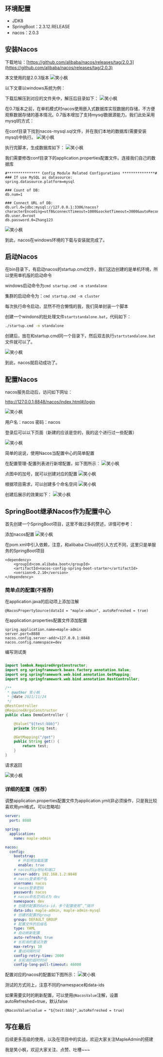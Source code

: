 ## 环境配置

* JDK8
* SpringBoot：2.3.12.RELEASE
* nacos：2.0.3

## 安装Nacos

下载地址：[https://github.com/alibaba/nacos/releases/tag/2.0.3](https://github.com/alibaba/nacos/releases/tag/2.0.3)

本文使用的是2.0.3版本
![笑小枫](./images/nacos/01/nacos-1.png)

以下文章以windows系统为例：

下载后解压到对应的文件夹中，解压后目录如下：
![笑小枫](./images/nacos/01/nacos-2.png)

在0.7版本之前，在单机模式时nacos使用嵌入式数据库实现数据的存储，不方便观察数据存储的基本情况。0.7版本增加了支持mysql数据源能力。我们此处采用mysql的方式：

在conf目录下找到nacos-mysql.sql文件，并在我们本地的数据库(需要安装mysql)中执行。
![笑小枫](./images/nacos/01/nacos-3.png)

执行完脚本，生成数据库如下：
![笑小枫](./images/nacos/01/nacos-4.png)

我们需要修改conf目录下的application.properties配置文件。连接我们自己的数据库

~~~
#*************** Config Module Related Configurations ***************#
### If use MySQL as datasource:
spring.datasource.platform=mysql

### Count of DB:
db.num=1

### Connect URL of DB:
db.url.0=jdbc:mysql://127.0.0.1:3306/nacos?characterEncoding=utf8&connectTimeout=1000&socketTimeout=3000&autoReconnect=true&useUnicode=true&useSSL=false&serverTimezone=UTC
db.user.0=root
db.password.0=Zhang123
~~~

![笑小枫](./images/nacos/01/nacos-5.png)

到此，nacos在windows环境的下载与安装就完成了。

## 启动Nacos

在bin目录下，有启动nacos的startup.cmd文件，我们这边创建的是单机环境，所以使用单机版的启动命令

windows启动命令为`cmd startup.cmd -m standalone`

集群的启动命令为：`cmd startup.cmd -m cluster`

每次执行命令启动，显然不符合懒惰的我，我们简单封装一个脚本

创建一个windons的批处理文件`startstandalone.bat`，代码如下：

~~~bat
./startup.cmd -m standalone
~~~

创建后，放在和startup.cmd同一个目录下，然后双击执行`startstandalone.bat`文件就可以了。

![笑小枫](./images/nacos/01/nacos-6.png)

到此，nacos就启动成功了。

## 配置Nacos

nacos服务启动后，访问如下网址：

http://127.0.0.1:8848/nacos/index.html#/login

![笑小枫](./images/nacos/01/nacos-7.png)

用户名：nacos 密码：nacos

登录后可以以下页面（新建的应该是空的，我的这个进行过一些配置）

![笑小枫](./images/nacos/01/nacos-8.png)

简单的说说，使用Nacos当配置中心的简单配置

在配置管理-配置列表进行新增配置，如下图所示：
![笑小枫](./images/nacos/01/nacos-9.png)

点图中的加号，就可以创建对应的配置
![笑小枫](./images/nacos/01/nacos-10.png)

根据项目需求，可以创建多个命名空间
![笑小枫](./images/nacos/01/nacos-11.png)

创建后展示的效果如下：
![笑小枫](./images/nacos/01/nacos-12.png)

## SpringBoot继承Nacos作为配置中心

首先创建一个SpringBoot项目，这里不做过多的赘述，详情可参考：

添加nacos配置
![笑小枫](./images/nacos/01/nacos-14.png)

在pom.xml中引入依赖，注意，和alibaba Cloud的引入方式不同，这里只是单服务的SpringBoot项目

~~~
<dependency>
    <groupId>com.alibaba.boot</groupId>
    <artifactId>nacos-config-spring-boot-starter</artifactId>
    <version>0.2.10</version>
</dependency>
~~~

### 简单点的配置(不推荐)

在application.java的启动项上添加注解

~~~
@NacosPropertySource(dataId = "maple-admin", autoRefreshed = true)
~~~

在application.properties配置文件添加配置

~~~
spring.application.name=maple-admin
server.port=8888
nacos.config.server-addr=127.0.0.1:8848
nacos.config.namespace=dev
~~~

编写测试类

~~~java

import lombok.RequiredArgsConstructor;
import org.springframework.beans.factory.annotation.Value;
import org.springframework.web.bind.annotation.GetMapping;
import org.springframework.web.bind.annotation.RestController;

/**
 * @author 笑小枫
 * @date 2021/11/24
 */
@RestController
@RequiredArgsConstructor
public class DemoController {

    @Value("${test:bbb}")
    private String test;

    @GetMapping("/get")
    public String get() {
        return test;
    }
}
~~~

请求返回

![笑小枫](./images/nacos/01/nacos-15.png)

### 详细的配置（推荐）

调整application.properties配置文件为application.yml(非必须操作，只是我比较喜欢用yml格式，可以忽略哈)

~~~yml
server:
  port: 8888

spring:
  application:
    name: maple-admin

nacos:
  config:
    bootstrap:
      # 开启预加载配置
      enable: true
    # nacos的ip地址和端口
    server-addr: 192.168.1.2:8848
    # nacos登录用户名
    username: nacos
    # nacos登录密码
    password: nacos
    # nacos命名空间id为 dev
    namespace: dev
    # 创建的配置的data-id，多个配置使用”,“隔开
    data-ids: maple-admin, maple-admin-mysql
    # 创建的配置的group
    group: DEFAULT_GROUP
    # 配置文件的后缀名
    type: YAML
    # 自动刷新配置
    auto-refresh: true
    # 长轮询的重试次数
    max-retry: 10
    # 重试间隔时间
    config-retry-time: 2000
    # 长轮询的超时时间
    config-long-poll-timeout: 46000
~~~

配置对应的nacos的配置如下图所示：
![笑小枫](./images/nacos/01/nacos-13.png)

测试的方式同上，注意不同的namespace和data-ids

如果需要实时的刷新配置，可以使用`@NacosValue`注解，设置autoRefreshed=true，默认false

~~~
@NacosValue(value = "${test:bbb}",autoRefreshed = true)
~~~

## 写在最后

后续更多高级的使用，以及在项目中的实战，欢迎大家关注MapleAdmin的搭建

我是笑小枫，欢迎大家关注、点赞、吐槽~~~

